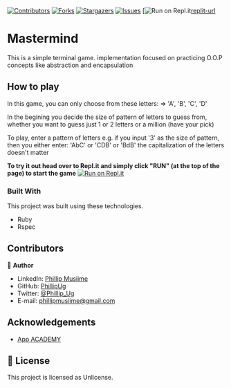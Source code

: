
[![Contributors][contributors-shield]][contributors-url]
[![Forks][forks-shield]][forks-url]
[![Stargazers][stars-shield]][stars-url]
[![Issues][issues-shield]][issues-url]
[![Run on Repl.it][replit-badge][replit-url]


<!-- PROJECT LOGO -->
<!-- <br />
<p align="center">
  <a href="https://github.com/PhillipUg/bubble-sort">
    <img src="images/microverse.png" alt="Logo" width="80" height="80">
  </a>

  <h3 align="center">Bubble Sort</h3>

  <p align="center">
    This project is part of the Microverse curriculum in Ruby module!
    <br />
    <a href="https://github.com/PhillipUg/bubble-sort"><strong>Explore the docs »</strong></a>
    <br />
    <br />
    <a href="https://repl.it/@PhillipUg/bubble-sort">View Demo</a> . 
    <a href="https://github.com/PhillipUg/bubble-sort/issues">Report Bug</a> .
    <a href="https://github.com/PhillipUg/bubble-sort/issues">Request Feature</a>
  </p>
</p> -->

<!-- TABLE OF CONTENTS
 ## Table of Contents

* [About the Project](#about-the-project)
* [Built With](#built-with)
* [Live Version](#live-version)
* [Acknowledgements](#acknowledgements)
* [License](#license) -->

  <p align="center">

# Mastermind
This is a simple terminal game. implementation focused on practicing O.O.P concepts like abstraction and encapsulation

## How to play

In this game, you can only choose from these letters: => 'A', 'B', 'C', 'D' 

In the begining you decide the size of pattern of letters to guess from, whether you want to guess just 1  or 2 letters or a million (have your pick)

To play, enter a pattern of letters e.g. if you input '3' as the size of pattern, then you either enter: 'AbC' or 'CDB' or 'BdB' the capitalization of the letters doesn't matter

**To try it out head over to Repl.it and simply click "RUN" (at the top of the page) to start the game**
[![Run on Repl.it](https://repl.it/badge/github/PhillipUg/master-mind)](https://repl.it/github/PhillipUg/master-mind)

  </p>


### Built With
This project was built using these technologies.
* Ruby
* Rspec

## Contributors

:bust_in_silhouette: **Author**

- LinkedIn: [Phillip Musiime](https://www.linkedin.com/in/phillip-musiime-74657019a/)
- GitHub: [PhillipUg](https://github.com/PhillipUg)
- Twitter: [@Phillip_Ug](https://twitter.com/Phillip_Ug)
- E-mail: phillipmusiime@gmail.com


<!-- ACKNOWLEDGEMENTS -->
## Acknowledgements
* [App ACADEMY](https://www.appacademy.io/)

<!-- MARKDOWN LINKS & IMAGES -->
<!-- https://www.markdownguide.org/basic-syntax/#reference-style-links -->
[contributors-shield]: https://img.shields.io/github/contributors/PhillipUg/bubble-sort.svg?style=flat-square
[contributors-url]: https://github.com/PhillipUg/bubble-sort/graphs/contributors
[forks-shield]: https://img.shields.io/github/forks/PhillipUg/bubble-sort.svg?style=flat-square
[forks-url]: https://github.com/PhillipUg/bubble-sort/network/members
[stars-shield]: https://img.shields.io/github/stars/PhillipUg/bubble-sort.svg?style=flat-square
[stars-url]: https://github.com/PhillipUg/bubble-sort/stargazers
[issues-shield]: https://img.shields.io/github/issues/PhillipUg/bubble-sort.svg?style=flat-square
[issues-url]: https://github.com/PhillipUg/bubble-sort/issues
[product-screenshot]: images/bubble-sort.jpg
[replit-badge]: https://repl.it/badge/github/PhillipUg/master-mind
[replit-url]: https://repl.it/github/PhillipUg/master-mind

## 📝 License

This project is licensed as Unlicense.
